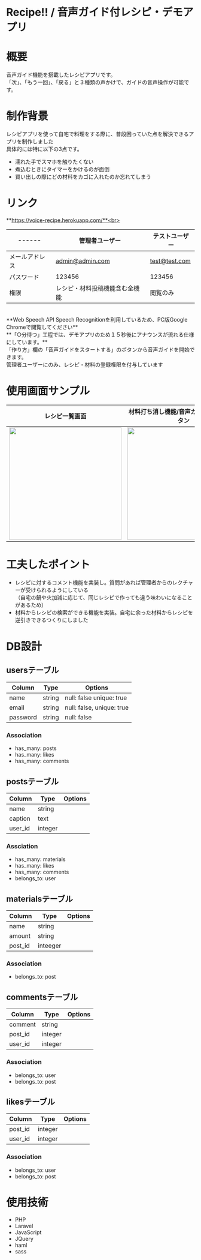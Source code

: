 # Recipe!! / 音声ガイド付レシピ・デモアプリ

# 概要
音声ガイド機能を搭載したレシピアプリです。<br>
「次」、「もう一回」、「戻る」と３種類の声かけで、ガイドの音声操作が可能です。<br>

# 制作背景
レシピアプリを使って自宅で料理をする際に、普段困っていた点を解決できるアプリを制作しました<br>
具体的には特に以下の3点です。
- 濡れた手でスマホを触りたくない
- 煮込むときにタイマーをかけるのが面倒
- 買い出しの際にどの材料をカゴに入れたのか忘れてしまう

# リンク
**https://voice-recipe.herokuapp.com/**<br>
<br> 

|------|管理者ユーザー|テストユーザー|
----|----|----
|メールアドレス|admin@admin.com|test@test.com|
|パスワード|123456|123456|
|権限|レシピ・材料投稿機能含む全機能|閲覧のみ|
<br>
**Web Speech API Speech Recognitionを利用しているため、PC版Google Chromeで閲覧してください**<br>
**「○分待つ」工程では、デモアプリのため１５秒後にアナウンスが流れる仕様にしています。**<br>
「作り方」欄の「音声ガイドをスタートする」のボタンから音声ガイドを開始できます。<br>
管理者ユーザーにのみ、レシピ・材料の登録権限を付与しています

# 使用画面サンプル
| レシピ一覧画面 | 材料打ち消し機能/音声ガイドスタートボタン | ガイド操作説明画面 |
----|----|----
| <img src="https://i.gyazo.com/783f9f7cc97ed71b66b5008461331ce0.jpg" width="300px"> | <img src="https://i.gyazo.com/28d7ac87f25ea56e59d7a22aa97e1f46.png" width="300px"> | <img src="https://i.gyazo.com/759b41304829b5756f524e85c0d4f9d8.png" width="300px"> |

# 工夫したポイント
- レシピに対するコメント機能を実装し。質問があれば管理者からのレクチャーが受けられるようにしている<br>
（自宅の鍋や火加減に応じて、同じレシピで作っても違う味わいになることがあるため）
- 材料からレシピの検索ができる機能を実装。自宅に余った材料からレシピを逆引きできるつくりにしました<br>

# DB設計
## usersテーブル
|Column|Type|Options|
|------|----|-------|
|name|string|null: false unique: true|
|email|string|null: false, unique: true|
|password|string|null: false|
### Association
- has_many: posts
- has_many: likes
- has_many: comments

## postsテーブル
|Column|Type|Options|
|------|----|-------|
|name|string||
|caption|text||
|user_id|integer||
### Assciation
- has_many: materials
- has_many: likes
- has_many: comments
- belongs_to: user

## materialsテーブル
|Column|Type|Options|
|------|----|-------|
|name|string||
|amount|string||
|post_id|inteeger||
### Association
- belongs_to: post

## commentsテーブル
|Column|Type|Options|
|------|----|-------|
|comment|string||
|post_id|integer||
|user_id|integer||
### Association
- belongs_to: user
- belongs_to: post

## likesテーブル
|Column|Type|Options|
|------|----|-------|
|post_id|integer||
|user_id|integer||
### Association
- belongs_to: user
- belongs_to: post

# 使用技術
- PHP
- Laravel
- JavaScript
- JQuery
- haml
- sass
